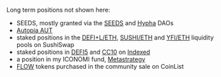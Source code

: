 Long term positions not shown here:

* SEEDS, mostly granted via the [SEEDS](https://joinseeds.com/) and [Hypha](https://dho.hypha.earth/) DAOs
* [Autopia AUT](http://autopia.co/)
* staked positions in the [DEFI+L/ETH](https://sushiswap.fi/pair/0x83e5e791f4ab29d1b0941bc4d00f3d6027d1dae5), [SUSHI/ETH](https://sushiswap.fi/pair/0x795065dcc9f64b5614c407a6efdc400da6221fb0) and [YFI/ETH](https://sushiswap.fi/pair/0x088ee5007c98a9677165d78dd2109ae4a3d04d0c) liquidity pools on SushiSwap
* staked positions in [DEFI5](https://indexed.finance/stake/defi5) and [CC10](https://indexed.finance/index/cc10) on [Indexed](https://indexed.finance/)
* a position in my ICONOMI fund, [Metastrategy](https://stephenreid.net/metastrategy)
* [FLOW](https://icodrops.com/flow/) tokens purchased in the community sale on CoinList

